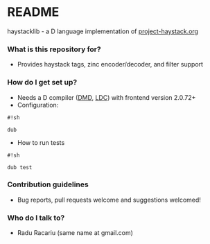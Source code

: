 # README #

haystacklib - a D language implementation of [project-haystack.org](http://project-haystack.org)

### What is this repository for? ###

* Provides haystack tags, zinc encoder/decoder, and filter support 

### How do I get set up? ###

* Needs a D compiler ([DMD](http://dlang.org/download.html#dmd), [LDC](https://github.com/ldc-developers/ldc#installation)) with frontend version 2.0.72+
* Configuration:
```
#!sh

dub
```

* How to run tests 
```
#!sh

dub test
```

### Contribution guidelines ###

* Bug reports, pull requests welcome and suggestions welcomed!

### Who do I talk to? ###

* Radu Racariu (same name at gmail.com)

